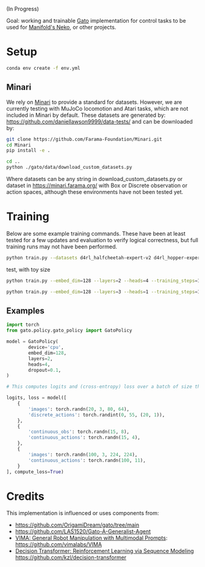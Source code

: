 (In Progress)

Goal: working and trainable [Gato](https://arxiv.org/abs/2205.06175) implementation for control tasks to be used for [Manifold's Neko](https://github.com/ManifoldRG), or other projects.


# Setup
```bash
conda env create -f env.yml 
```

## Minari
We rely on [Minari](https://minari.farama.org/) to provide a standard for datasets. However, we are currently testing with MuJoCo locomotion and Atari tasks, which are not included in Minari by default. These datasets are generated by: https://github.com/daniellawson9999/data-tests/
and can be downloaded by: 



```bash
git clone https://github.com/Farama-Foundation/Minari.git
cd Minari
pip install -e .

cd ..
python ./gato/data/download_custom_datasets.py
```

Where datasets can be any string in download_custom_datasets.py or dataset in https://minari.farama.org/ with Box or Discrete observation or action spaces, although these environments have not been tested yet. 

# Training
Below are some example training commands. These have been at least tested for a few updates and evaluation to verify logical correctness, but full training runs may not have been performed. 


```bash
python train.py --datasets d4rl_halfcheetah-expert-v2 d4rl_hopper-expert-v2 d4rl_walker2d-expert-v2
```

test, with toy size
```bash
python train.py --embed_dim=128 --layers=2 --heads=4 --training_steps=1000 --log_eval_freq=10 --warmup_steps=100 --batch_size=4 -k=256
```

```bash
python train.py --embed_dim=128 --layers=3 --heads=1 --training_steps=10000 --log_eval_freq=1 --warmup_steps=100 --batch_size=4 -k=512 --eval_episodes=1 --device=cuda --datasets Breakout-expert_s0-v0
```

## Examples

```python
import torch
from gato.policy.gato_policy import GatoPolicy

model = GatoPolicy(
        device='cpu',
        embed_dim=128,
        layers=2,
        heads=4,
        dropout=0.1,
)

# This computes logits and (cross-entropy) loss over a batch of size three, where each diciontary is an episode in the batch

logits, loss = model([
    {
        'images': torch.randn(20, 3, 80, 64),
        'discrete_actions': torch.randint(0, 55, (20, 1)),
    },
    {
        'continuous_obs': torch.randn(15, 8),
        'continuous_actions': torch.randn(15, 4),
    },
    {
        'images': torch.randn(100, 3, 224, 224),
        'continuous_actions': torch.randn(100, 11),
    }
], compute_loss=True)

```

# Credits

This implementation is influenced or uses components from:
- https://github.com/OrigamiDream/gato/tree/main
- https://github.com/LAS1520/Gato-A-Generalist-Agent
- [VIMA: General Robot Manipulation with Multimodal Prompts](https://arxiv.org/abs/2210.03094): https://github.com/vimalabs/VIMA
- [Decision Transformer: Reinforcement Learning via Sequence Modeling
](https://arxiv.org/abs/2106.01345) https://github.com/kzl/decision-transformer
